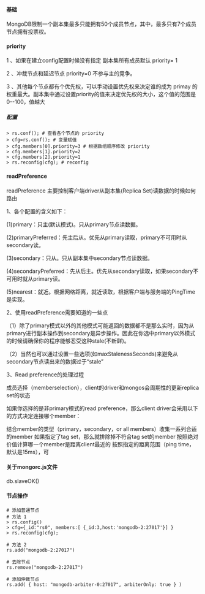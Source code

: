 #### 基础

MongoDB限制一个副本集最多只能拥有50个成员节点，其中，最多只有7个成员节点拥有投票权。

#### priority

 1 、如果在建立config配置时候没有指定 副本集所有成员默认 priority= 1

 2 、冲裁节点和延迟节点 priority=0 不参与主的竞争。

 3 、其他每个节点都有个优先权，可以手动设置优先权来决定谁的成为 primay 的权重最大。副本集中通过设置priority的值来决定优先权的大小，这个值的范围是0--100，值越大

##### 配置

```
> rs.conf(); # 查看各个节点的 priority
> cfg=rs.conf(); # 变量赋值
> cfg.members[0].priority=3 # 根据数组顺序修改 priority
> cfg.members[1].priority=2
> cfg.members[2].priority=1
> rs.reconfig(cfg); # reconfig
```



#### readPreference

readPreference 主要控制客户端driver从副本集(Replica Set)读数据的时候如何路由

1、各个配置的含义如下：

(1)primary：只主(默认模式)。只从primary节点读数据。

(2)primaryPreferred：先主后从。优先从primary读取，primary不可用时从secondary读。

(3)secondary：只从。只从副本集中secondary节点读数据。

(4)secondaryPreferred：先从后主。优先从secondary读取，如果secondary不可用时就从primary读。

(5)nearest：就近。根据网络距离，就近读取，根据客户端与服务端的PingTime是实现。

2、使用readPreference需要知道的一些点

（1）除了primary模式以外的其他模式可能返回的数据都不是那么实时，因为从primary进行副本操作到secondary是异步操作。因此在你选中primary以外模式的时候请确保你的程序能够忍受这种stale(不新鲜)。

（2）当然也可以通过设置一些选项(如maxStalenessSeconds)来避免从secondary节点读出来的数据过于“stale”

3、Read preference的处理过程

成员选择（memberselection），client的driver和mongos会周期性的更新replica set的状态

如果你选择的是非primary模式的read preference，那么client driver会采用以下的方式决定连接哪个member：

结合member的类型（primary，secondary，or all members）收集一系列合适的member
如果指定了tag set，那么就排除掉不符合tag set的member
按照绝对价值计算哪一个member是距离client最近的
按照指定的距离范围（ping time，默认是15ms），可

#### 关于mongorc.js文件

db.slaveOK()



#### 节点操作

```
# 添加普通节点
# 方法 1
> rs.config() 
> cfg={_id:"rs0", members:[ {_id:3,host:'mongodb-2:27017'}] }
> rs.reconfig(cfg); 

# 方法 2
rs.add("mongodb-2:27017")

# 去除节点
rs.remove("mongodb-2:27017")

# 添加仲裁节点
rs.add( { host: "mongodb-arbiter-0:27017", arbiterOnly: true } )
```


